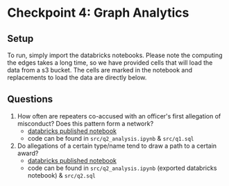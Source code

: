 # Checkpoint 4: Graph Analytics

## Setup
To run, simply import the databricks notebooks. Please note the computing the edges takes a long time, so we have provided cells that will load the data from a s3 bucket. The cells are marked in the notebook and replacements to load the data are directly below.

## Questions
1. How often are repeaters co-accused with an officer's first allegation of misconduct? Does this pattern form a network?
    - [databricks published notebook](https://databricks-prod-cloudfront.cloud.databricks.com/public/4027ec902e239c93eaaa8714f173bcfc/6912744444517995/456611720887644/718492600659211/latest.html)
    - code can be found in `src/q2_analysis.ipynb` & `src/q1.sql`
2. Do allegations of a certain type/name tend to draw a path to a certain award?
    - [databricks published notebook](https://databricks-prod-cloudfront.cloud.databricks.com/public/4027ec902e239c93eaaa8714f173bcfc/6912744444517995/1575454452639307/718492600659211/latest.html)
    - code can be found in `src/q2_analysis.ipynb` (exported databricks notebook) & `src/q2.sql`

